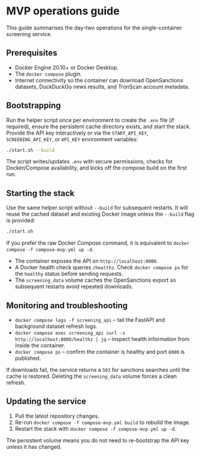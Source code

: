 # MVP operations guide

This guide summarises the day-two operations for the single-container screening
service.

## Prerequisites

- Docker Engine 20.10+ or Docker Desktop.
- The `docker compose` plugin.
- Internet connectivity so the container can download OpenSanctions datasets,
  DuckDuckGo news results, and TronScan account metadata.

## Bootstrapping

Run the helper script once per environment to create the `.env` file (if
required), ensure the persistent cache directory exists, and start the stack.
Provide the API key interactively or via the `START_API_KEY`,
`SCREENING_API_KEY`, or `API_KEY` environment variables:

```bash
./start.sh --build
```

The script writes/updates `.env` with secure permissions, checks for
Docker/Compose availability, and kicks off the compose build on the first run.

## Starting the stack

Use the same helper script without `--build` for subsequent restarts. It will
reuse the cached dataset and existing Docker image unless the `--build` flag is
provided:

```bash
./start.sh
```

If you prefer the raw Docker Compose command, it is equivalent to `docker
compose -f compose-mvp.yml up -d`.

- The container exposes the API on `http://localhost:8000`.
- A Docker health check queries `/healthz`. Check `docker compose ps` for the
  `healthy` status before sending requests.
- The `screening_data` volume caches the OpenSanctions export so subsequent
  restarts avoid repeated downloads.

## Monitoring and troubleshooting

- `docker compose logs -f screening_api` – tail the FastAPI and background
  dataset refresh logs.
- `docker compose exec screening_api curl -s http://localhost:8000/healthz | jq`
  – inspect health information from inside the container.
- `docker compose ps` – confirm the container is healthy and port `8000` is
  published.

If downloads fail, the service returns a `503` for sanctions searches until the
cache is restored. Deleting the `screening_data` volume forces a clean refresh.

## Updating the service

1. Pull the latest repository changes.
2. Re-run `docker compose -f compose-mvp.yml build` to rebuild the image.
3. Restart the stack with `docker compose -f compose-mvp.yml up -d`.

The persistent volume means you do not need to re-bootstrap the API key unless
it has changed.
